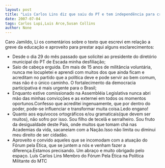 ```yaml
---
layout: post
title: "Luis Carlos Lins diz que saiu do PT e tem independência para criticar quem achar que deve"
date: 2007-07-04
tags: Carlos Lupi,Luis Arce,Susan Collins
author: None
---
```

Caro Jamildo,
Li os coment&aacute;rios sobre o texto que escrevi em rela&ccedil;&atilde;o a greve da educa&ccedil;&atilde;o e aproveito para prestar aqui alguns esclarecimentos:
- Desde o dia 29 do m&ecirc;s passado que solicitei ao presidente do diret&oacute;rio municipal do PT de Escada minha desfilia&ccedil;&atilde;o;
- Saio de cabe&ccedil;a erguida. Em mais de 15 anos de milit&acirc;ncia volunt&aacute;ria, nunca me locupletei e aprendi com muitos dos que ainda ficam e acreditam no partido que a pol&iacute;tica deve e pode servir ao bem comum, mas n&atilde;o &eacute; o &uacute;nico caminho. O fortalecimento da democracia participativa &eacute; mais urgente para o Brasil;
- Enquanto estive comissionado na Assembl&eacute;ia Legislativa nunca abri m&atilde;o das minhas convic&ccedil;&otilde;es e as externei em todos os momentos oportunos.Confesso que acreditei ingenuamente, que por dentro do poder, pode-se influenciar e transformar muita coisa.Ledo engano!
- Quanto aos equ&iacute;vocos ortogr&aacute;ficos e/ou gramaticais(que devem ser muitos), n&atilde;o sofro por isso. Sou filho de tecel&atilde; e serralheiro. Sou fruto da desigualdade deste Pa&iacute;s, onde muitos que tomam ch&aacute; nas Academias da vida, sacaneiam com a Na&ccedil;&atilde;o.Isso n&atilde;o limita ou diminui meu direito de ser cidad&atilde;o.
- Aproveito e convido aqueles que se incomodam com a atua&ccedil;&atilde;o do F&oacute;rum pela &Eacute;tica, que se juntem a n&oacute;s e venham fazer a diferen&ccedil;a.Estamos precisando.
Um abra&ccedil;o e muito obrigado pelo espa&ccedil;o.
Lu&iacute;s Carlos Lins
Membro do F&oacute;rum Pela &Eacute;tica na Pol&iacute;tica
Militante do MTC 